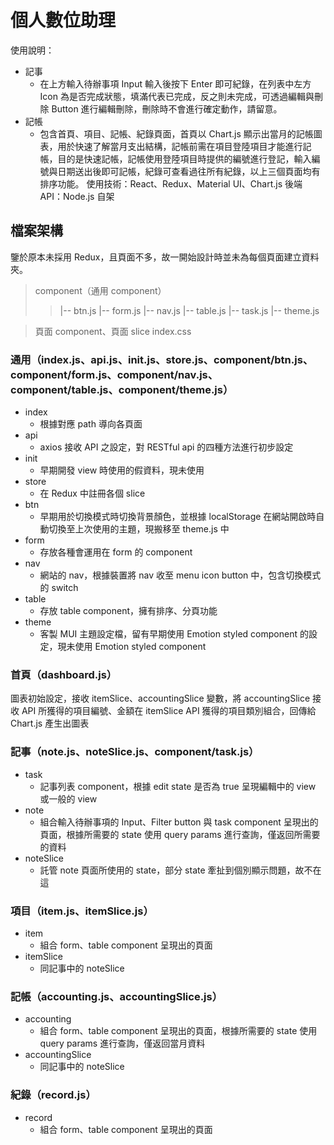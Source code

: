 # 個人數位助理

使用說明：
* 記事
    * 在上方輸入待辦事項 Input 輸入後按下 Enter 即可紀錄，在列表中左方 Icon 為是否完成狀態，填滿代表已完成，反之則未完成，可透過編輯與刪除 Button 進行編輯刪除，刪除時不會進行確定動作，請留意。
* 記帳
    * 包含首頁、項目、記帳、紀錄頁面，首頁以 Chart.js 顯示出當月的記帳圖表，用於快速了解當月支出結構，記帳前需在項目登陸項目才能進行記帳，目的是快速記帳，記帳使用登陸項目時提供的編號進行登記，輸入編號與日期送出後即可記帳，紀錄可查看過往所有紀錄，以上三個頁面均有排序功能。
使用技術：React、Redux、Material UI、Chart.js
後端 API：Node.js 自架

## 檔案架構

鑒於原本未採用 Redux，且頁面不多，故一開始設計時並未為每個頁面建立資料夾。
>component（通用 component）
>>|-- btn.js
>>|-- form.js
>>|-- nav.js
>>|-- table.js
>>|-- task.js
>>|-- theme.js

>頁面 component、頁面 slice
>index.css

### 通用（index.js、api.js、init.js、store.js、component/btn.js、component/form.js、component/nav.js、component/table.js、component/theme.js）

* index
    * 根據對應 path 導向各頁面
* api
    * axios 接收 API 之設定，對 RESTful api 的四種方法進行初步設定
* init
    * 早期開發 view 時使用的假資料，現未使用
* store
    * 在 Redux 中註冊各個 slice
* btn
    * 早期用於切換模式時切換背景顏色，並根據 localStorage 在網站開啟時自動切換至上次使用的主題，現搬移至 theme.js 中
* form
    * 存放各種會運用在 form 的 component
* nav
    * 網站的 nav，根據裝置將 nav 收至 menu icon button 中，包含切換模式的 switch
* table
    * 存放 table component，擁有排序、分頁功能
* theme
    * 客製 MUI 主題設定檔，留有早期使用 Emotion styled component 的設定，現未使用 Emotion styled component

### 首頁（dashboard.js）

圖表初始設定，接收 itemSlice、accountingSlice 變數，將 accountingSlice 接收 API 所獲得的項目編號、金額在 itemSlice API 獲得的項目類別組合，回傳給 Chart.js 產生出圖表

### 記事（note.js、noteSlice.js、component/task.js）

* task
    * 記事列表 component，根據 edit state 是否為 true 呈現編輯中的 view 或一般的 view
* note
    * 組合輸入待辦事項的 Input、Filter button 與 task component 呈現出的頁面，根據所需要的 state 使用 query params 進行查詢，僅返回所需要的資料
* noteSlice
    * 託管 note 頁面所使用的 state，部分 state 牽扯到個別顯示問題，故不在這

### 項目（item.js、itemSlice.js）

* item
    * 組合 form、table component 呈現出的頁面
* itemSlice
    * 同記事中的 noteSlice

### 記帳（accounting.js、accountingSlice.js）

* accounting
    * 組合 form、table component 呈現出的頁面，根據所需要的 state 使用 query params 進行查詢，僅返回當月資料
* accountingSlice
    * 同記事中的 noteSlice

### 紀錄（record.js）

* record
    * 組合 form、table component 呈現出的頁面